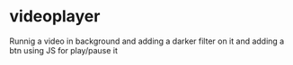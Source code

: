 # videoplayer
Runnig a video in background and adding a darker filter on it and adding a btn using JS for play/pause it
